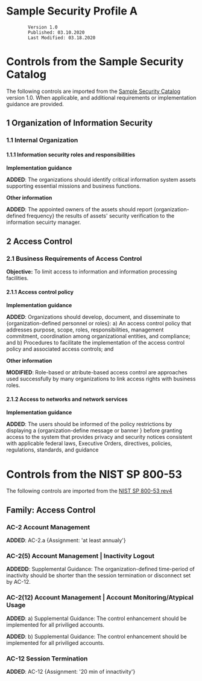 

# Sample Security Profile A
            Version 1.0
            Published: 03.10.2020
            Last Modified: 03.18.2020


# Controls from the Sample Security Catalog                                                                                                                                                                                                                                                                                                                        

The following controls are imported from the [Sample Security Catalog](https://github.com/iMichaela/OSCAL/blob/master/docs/tutorials/catalog/Catalog%20Tutorial.md) 
version 1.0. When applicable, and additional requirements or implementation guidance are provided.

## 1 Organization of Information Security

### 1.1 Internal Organization

#### 1.1.1 Information security roles and responsibilities


**Implementation guidance**

**ADDED**: The organizations should identify critical information system assets supporting essential missions and business functions.

**Other information**

**ADDED**: The appointed owners of the assets should report {organization-defined frequency} the results of assets' security verification
to the information secuirty manager. 


## 2 Access Control

### 2.1 Business Requirements of Access Control

**Objective:** To limit access to information and information processing facilities.

#### 2.1.1 Access control policy

**Implementation guidance**

**ADDED**: Organizations should develop, document, and disseminate to {organization-defined personnel or roles}:
a) An access control policy that addresses purpose, scope, roles, responsibilities, management commitment, coordination among organizational entities, and compliance; and
b) Procedures to facilitate the implementation of the access control policy and associated access controls; and

**Other information**

**MODIFIED**: Role-based or atribute-based access control are approaches used successfully by many organizations to link access rights
with business roles.

#### 2.1.2 Access to networks and network services

**Implementation guidance**

**ADDED**: The users should be informed of the policy restrictions by displaying a {organization-define message or banner } 
before granting access to the system that provides privacy and security notices consistent with applicable federal laws, Executive Orders, directives, policies, regulations, standards, and guidance

# Controls from the NIST SP 800-53

The following controls are imported from the [NIST SP 800-53 rev4](https://nvlpubs.nist.gov/nistpubs/SpecialPublications/NIST.SP.800-53r4.pdf)

## Family: Access Control

### AC-2 Account Management 

**ADDED**: AC-2.a {Assignment: 'at least annualy'}

### AC-2(5) Account Management | Inactivity Logout

**ADDEDD**: Supplemental Guidance: The organization-defined time-period of inactivity should be shorter 
than the session termination or disconnect set by AC-12.

### AC-2(12) Account Management | Account Monitoring/Atypical Usage

**ADDED**: a) Supplemental Guidance: The control enhancement should be implemented for all priviliged accounts.

**ADDED**: b) Supplemental Guidance: The control enhancement should be implemented for all priviliged accounts.

### AC-12 Session Termination

**ADDED**: AC-12 {Assignment: '20 min of innactivity'}